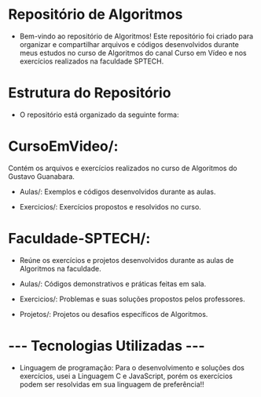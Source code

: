 # Repositório de Algoritmos

 - Bem-vindo ao repositório de Algoritmos! Este repositório foi criado para organizar e compartilhar arquivos e códigos desenvolvidos durante meus estudos no curso de Algoritmos do canal Curso em Vídeo e nos exercícios realizados na faculdade SPTECH.

# Estrutura do Repositório

- O repositório está organizado da seguinte forma:

# CursoEmVideo/: 
Contém os arquivos e exercícios realizados no curso de Algoritmos do Gustavo Guanabara.

- Aulas/: Exemplos e códigos desenvolvidos durante as aulas.

- Exercicios/: Exercícios propostos e resolvidos no curso.

# Faculdade-SPTECH/: 
- Reúne os exercícios e projetos desenvolvidos durante as aulas de Algoritmos na faculdade.

- Aulas/: Códigos demonstrativos e práticas feitas em sala.

- Exercicios/: Problemas e suas soluções propostos pelos professores.

- Projetos/: Projetos ou desafios específicos de Algoritmos.

# --- Tecnologias Utilizadas ---

- Linguagem de programação: Para o desenvolvimento e soluções dos exercícios, 
usei a Linguagem C  e JavaScript, porém os exercícios podem ser resolvidas em
sua linguagem de preferência!!

